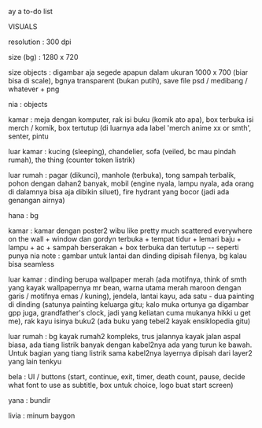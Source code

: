 ay a to-do list

VISUALS

resolution : 300 dpi

size (bg) : 1280 x 720

size objects : digambar aja segede apapun dalam ukuran 1000 x 700 (biar bisa di scale), bgnya transparent (bukan putih), save file psd / medibang / whatever + png 

nia : objects 

kamar : meja dengan komputer, rak isi buku (komik ato apa), box terbuka isi merch / komik, box tertutup (di luarnya ada label 'merch anime xx  or smth', senter, pintu

luar kamar : kucing (sleeping), chandelier, sofa (veiled, bc mau pindah rumah), the thing (counter token listrik) 

luar rumah : pagar (dikunci), manhole (terbuka), tong sampah terbalik, pohon dengan dahan2 banyak, mobil (engine nyala, lampu nyala, ada orang di dalamnya bisa aja dibikin siluet), fire hydrant yang bocor (jadi ada genangan airnya)

hana : bg 

kamar : kamar dengan poster2 wibu like pretty much scattered everywhere on the wall + window dan gordyn terbuka + tempat tidur + lemari baju + lampu + ac + sampah berserakan + box terbuka dan tertutup -- seperti punya nia
note : gambar untuk lantai dan dinding dipisah filenya, bg kalau bisa seamless

luar kamar : dinding berupa wallpaper merah (ada motifnya, think of smth yang kayak wallpapernya mr bean, warna utama merah maroon dengan garis / motifnya emas / kuning), jendela, lantai kayu, ada satu - dua painting di dinding (satunya painting keluarga gitu; kalo muka ortunya ga digambar gpp juga, grandfather's clock, jadi yang keliatan cuma mukanya hikki u get me), rak kayu isinya buku2 (ada buku yang tebel2 kayak ensiklopedia gitu)

luar rumah : bg kayak rumah2 kompleks, trus jalannya kayak jalan aspal biasa, ada tiang listrik banyak dengan kabel2nya ada yang turun ke bawah. Untuk bagian yang tiang listrik sama kabel2nya layernya dipisah dari layer2 yang lain tenkyu 

bela : UI / buttons (start, continue, exit, timer, death count, pause, decide what font to use as subtitle, box untuk choice, logo buat start screen)

yana : bundir

livia : minum baygon
